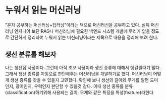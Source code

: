 # 누워서 읽는 머신러닝

"혼자 공부하는 머신러닝+딥러닝"이라는 책으로 머신러신을 공부하고 있다.
실제 머신러닝 엔지니어 보단 RAG나 머신러닝에 필요한 백엔드 시스템 개발에 무리가 없을 정도로 간단하게 정리하여 누워서 읽는 머신러닝이라는 제목으로 내용을 정리해 보려 한다.

## 생선 분류를 해보자

나는 생선집 사장이다.
그런데 아직 초보 사장이라 생선 종류에 대해서 헷갈릴때가 많다.
그래서 생선 종류를 자동으로 판단해주는 머신러닝을 개발하기로 했다.
머신러닝이 어떻게 생선 종류를 찾을 수 있을지 고민했다.
확인해 보니 생선의 길이와 무게를 알면 도미인지, 광어인지, 우럭인지 판단할 수 있을것 같다.
이때 생선 종류를 분류(classification)하기위해 사용되는 길이, 무게와 같은 특징을 특성(feature)라한다.
